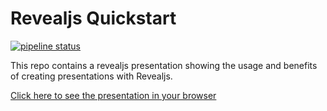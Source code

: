 # Revealjs Quickstart
[![pipeline status](https://repo.rootknecht.net/open/revealjs-quickstart/badges/master/pipeline.svg)](https://repo.rootknecht.net/open/revealjs-quickstart/commits/master)

This repo contains a revealjs presentation showing the usage and benefits of creating presentations with Revealjs.

[Click here to see the presentation in your browser](https://open.pages.rootknecht.net/revealjs-quickstart/)